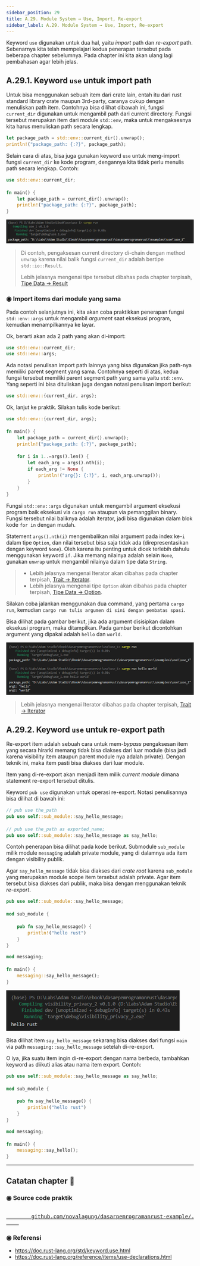 ```yaml
---
sidebar_position: 29
title: A.29. Module System → Use, Import, Re-export
sidebar_label: A.29. Module System → Use, Import, Re-export
---
```


Keyword `use` digunakan untuk dua hal, yaitu *import* path dan *re-export* path. Sebenarnya kita telah mempelajari kedua penerapan tersebut pada beberapa chapter sebelumnya. Pada chapter ini kita akan ulang lagi pembahasan agar lebih jelas.

## A.29.1. Keyword `use` untuk import path

Untuk bisa menggunakan sebuah item dari crate lain, entah itu dari rust standard library crate maupun 3rd-party, caranya cukup dengan menuliskan path item. Contohnya bisa dilihat dibawah ini, fungsi `current_dir` digunakan untuk mengambil path dari current directory. Fungsi tersebut merupakan item dari module `std::env`, maka untuk mengaksesnya kita harus menuliskan path secara lengkap.

```rust
let package_path = std::env::current_dir().unwrap();
println!("package_path: {:?}", package_path);
```

Selain cara di atas, bisa juga gunakan keyword `use` untuk meng-import fungsi `current_dir` ke kode program, dengannya kita tidak perlu menulis path secara lengkap. Contoh:

```rust
use std::env::current_dir;

fn main() {
    let package_path = current_dir().unwrap();
    println!("package_path: {:?}", package_path);
}
```

![Rust use](img/use-1.png)

> Di contoh, pengaksesan current directory di-chain dengan method `unwrap` karena nilai balik fungsi `current_dir` adalah bertipe `std::io::Result`.
>
> Lebih jelasnya mengenai tipe tersebut dibahas pada chapter terpisah, [Tipe Data → Result](/basic/result-type)

### ◉ Import items dari module yang sama

Pada contoh selanjutnya ini, kita akan coba praktikkan penerapan fungsi `std::env::args` untuk mengambil *argument* saat eksekusi program, kemudian menampilkannya ke layar.

Ok, berarti akan ada 2 path yang akan di-import:

```rust
use std::env::current_dir;
use std::env::args;
```

Ada notasi penulisan import path lainnya yang bisa digunakan jika path-nya memiliki parent segment yang sama. Contohnya seperti di atas, kedua fungsi tersebut memiliki parent segment path yang sama yaitu `std::env`. Yang seperti ini bisa dituliskan juga dengan notasi penulisan import berikut:

```rust
use std::env::{current_dir, args};
```

Ok, lanjut ke praktik. Silakan tulis kode berikut:

```rust
use std::env::{current_dir, args};

fn main() {
    let package_path = current_dir().unwrap();
    println!("package_path: {:?}", package_path);

    for i in 1..=args().len() {
        let each_arg = args().nth(i);
        if each_arg != None {
            println!("arg{}: {:?}", i, each_arg.unwrap());
        }
    }
}
```

Fungsi `std::env::args` digunakan untuk mengambil argument eksekusi program baik eksekusi via `cargo run` ataupun via pemanggilan binary. Fungsi tersebut nilai baliknya adalah iterator, jadi bisa digunakan dalam blok kode `for in` dengan mudah.

Statement `args().nth(i)` mengembalikan nilai argument pada index ke-`i` dalam tipe `Option`, dan nilai tersebut bisa saja tidak ada (direpresentasikan dengan keyword `None`). Oleh karena itu penting untuk dicek terlebih dahulu menggunakan keyword `if`. Jika memang nilainya adalah selain `None`, gunakan `unwrap` untuk mengambil nilainya dalam tipe data `String`.

> - Lebih jelasnya mengenai Iterator akan dibahas pada chapter terpisah, [Trait → Iterator](/basic/trait-iterator).
> - Lebih jelasnya mengenai tipe `Option` akan dibahas pada chapter terpisah, [Tipe Data → Option](/basic/option-type).

Silakan coba jalankan menggunakan dua command, yang pertama `cargo run`, kemudian `cargo run tulis argumen di sini dengan pembatas spasi`.

Bisa dilihat pada gambar berikut, jika ada argument disisipkan dalam eksekusi program, maka ditampilkan. Pada gambar berikut dicontohkan argument yang dipakai adalah `hello` dan `world`.

![Rust use](img/use-2.png)

> Lebih jelasnya mengenai Iterator dibahas pada chapter terpisah, [Trait → Iterator](/basic/trait-iterator)

## A.29.2. Keyword `use` untuk re-export path

Re-export item adalah sebuah cara untuk mem-*bypass* pengaksesan item yang secara hirarki memang tidak bisa diakses dari luar module (bisa jadi karena visibility item ataupun parent module nya adalah private). Dengan teknik ini, maka item pasti bisa diakses dari luar module.

Item yang di-re-export akan menjadi item milik *current module* dimana statement re-export tersebut ditulis.

Keyword `pub use` digunakan untuk operasi re-export. Notasi penulisannya bisa dilihat di bawah ini:

```rust
// pub use the_path
pub use self::sub_module::say_hello_message;

// pub use the_path as exported_name;
pub use self::sub_module::say_hello_message as say_hello;
```

Contoh penerapan bisa dilihat pada kode berikut. Submodule `sub_module` milik module `messaging` adalah private module, yang di dalamnya ada item dengan visibility publik.

Agar `say_hello_message` tidak bisa diakses dari *crate root* karena `sub_module` yang merupakan module scope item tersebut adalah private. Agar item tersebut bisa diakses dari publik, maka bisa dengan menggunakan teknik *re-export*.

```rust title="src/messaging.rs"
pub use self::sub_module::say_hello_message;

mod sub_module {

    pub fn say_hello_message() {
        println!("hello rust")
    }
}
```

```rust title="src/main.rs"
mod messaging;

fn main() {
    messaging::say_hello_message();
}
```

![Visibility & Privacy](img/visibility-privacy-1.png)

Bisa dilihat item `say_hello_message` sekarang bisa diakses dari fungsi `main` via path `messaging::say_hello_message` setelah di-re-export.

O iya, jika suatu item ingin di-re-export dengan nama berbeda, tambahkan keyword `as` diikuti alias atau nama item export. Contoh:

```rust title="src/messaging.rs"
pub use self::sub_module::say_hello_message as say_hello;

mod sub_module {

    pub fn say_hello_message() {
        println!("hello rust")
    }
}
```

```rust title="src/main.rs"
mod messaging;

fn main() {
    messaging::say_hello();
}
```

---

## Catatan chapter 📑

### ◉ Source code praktik

<pre>
    <a href="https://github.com/novalagung/dasarpemrogramanrust-example/tree/master/use">
        github.com/novalagung/dasarpemrogramanrust-example/../use
    </a>
</pre>

### ◉ Referensi

- https://doc.rust-lang.org/std/keyword.use.html
- https://doc.rust-lang.org/reference/items/use-declarations.html
